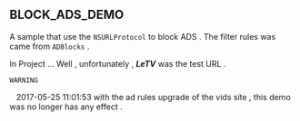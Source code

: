 ## BLOCK_ADS_DEMO

A sample that use the `NSURLProtocol` to block ADS .
The filter rules was came from `ADBlocks` .

In Project ... Well , unfortunately , _**LeTV**_ was the test URL .

`WARNING`

    2017-05-25 11:01:53 with the ad rules upgrade of the vids site , this demo was no longer has any effect .
